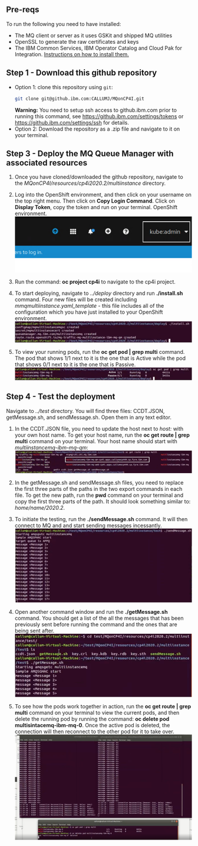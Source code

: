 ## Pre-reqs
To run the following you need to have installed:
* The MQ client or server as it uses GSKit and shipped MQ utilities
* OpenSSL to generate the raw certificates and keys
* The IBM Common Services, IBM Operator Catalog and Cloud Pak for Integration. [Instructions on how to install them.](https://github.ibm.com/CALLUMJ/MQonCP4I/tree/master/instructions/cp4i2020.2/gettingstarted)

## Step 1 - Download this github repository
- Option 1: clone this repository using `git`:
   ```sh
   git clone git@github.ibm.com:CALLUMJ/MQonCP4I.git
   ```
   **Warning:** You need to setup ssh access to github.ibm.com prior to running this command, see https://github.ibm.com/settings/tokens or https://github.ibm.com/settings/ssh for details. 
- Option 2: Download the repository as a .zip file and navigate to it on your terminal.

## Step 3 - Deploy the MQ Queue Manager with associated resources
1. Once you have cloned/downloaded the github repository, navigate to the *MQonCP4I/resources/cp4i2020.2/multiinstance* directory.

1. Log into the OpenShift environment, and then click on your username on the top right menu. Then click on **Copy Login Command**. Click on **Display Token**, copy the token and run on your terminal.
OpenShift environment.
   ![Top right menu in the Openshit environment](img/1.png)

1. Run the command: **oc project cp4i** to navigate to the cp4i project.

1. To start deploying, navigate to *../deploy* directory and run **./install.sh** command. Four new files will be created including *mmqmultiinstance.yaml_template* - this file includes all of the configuration which you have just installed to your OpenShift environment.
   ![Deployment](img/2.png)
   
1. To view your running pods, run the **oc get pod | grep multi** command. The pod that shows 1/1 next to it is the one that is Active while the pod that shows 0/1 next to it is the one that is Passive.
   ![Running pods](img/3.png)

## Step 4 - Test the deployment
Navigate to *../test* directory. You will find three files: CCDT.JSON, getMessage.sh, and sendMessage.sh. Open them in any text editor.

1. In the CCDT.JSON file, you need to update the host next to *host:* with your own host name. To get your host name, run the **oc get route | grep multi** command on your terminal. Your host name should start with *multiinstancemq-ibm-mq-qm*:
   ![Choosing the right host name](img/4.png)

1. In the getMessage.sh and sendMessage.sh files, you need to replace the first three parts of the paths in the two export commands in each file. To get the new path, run the **pwd** command on your terminal and copy the first three parts of the path. It should look something similar to: *home/name/2020.2*.

1. To initiate the testing, run the **./sendMessage.sh** command. It will then connect to MQ and and start sending messages incessantly.
   ![Sending messages](img/5.png)

1. Open another command window and run the **./getMessage.sh** command. You should get a list of the all the messages that has been previously sent before running the command and the ones that are being sent after.
   ![Receiving messages](img/6.png)

1. To see how the pods work together in action, run the **oc get route | grep multi** command on your terminal to view the current pods, and then delete the running pod by running the command: **oc delete pod multisintacemq-ibm-mq-0**. Once the active pod is deleted, the connection will then reconnect to the other pod for it to take over.
   ![Deleting a pod](img/7.png)